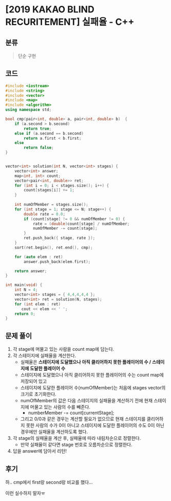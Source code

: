 # [2019 KAKAO BLIND RECURITEMENT] 실패율 - C++

## 분류
> 단순 구현

## 코드
```c++
#include <iostream>
#include <string>
#include <vector>
#include <map>
#include <algorithm>
using namespace std;

bool cmp(pair<int, double> a, pair<int, double> b)  {
    if (a.second > b.second)
        return true;
    else if (a.second == b.second)
        return a.first < b.first;
    else
        return false;
}


vector<int> solution(int N, vector<int> stages) {
    vector<int> answer;
    map<int, int> count;
    vector<pair<int, double>> ret;
    for (int i = 0; i < stages.size(); i++) {
        count[stages[i]] += 1;
    }
    
    int numOfMember = stages.size();
    for (int stage = 1; stage <= N; stage++) {
        double rate = 0.0;
        if (count[stage] != 0 && numOfMember != 0) {
            rate = (double)count[stage] / numOfMember;
            numOfMember -= count[stage];
        }
        ret.push_back({ stage, rate });
    }
    sort(ret.begin(), ret.end(), cmp);

    for (auto elem : ret)
        answer.push_back(elem.first);

    return answer;
}

int main(void) {
    int N = 4;
    vector<int> stages = { 4,4,4,4,4 };
    vector<int> ret = solution(N, stages);
    for (int elem : ret)
       cout << elem << ' ';
    return 0;
}
```

## 문제 풀이
1. 각 stage에 머물고 있는 사람을 count map에 담는다.
1. 각 스테이지에 실패율을 계산한다.
   - 실패율은 **스테이지에 도달했으나 아직 클리어하지 못한 플레이어의 수 / 스테이지에 도달한 플레이어 수**
   - 스테이지에 도달했으나 아직 클리어하지 못한 플레이어의 수는 count map에 저장되어 있고
   - 스테이지에 도달한 플레이어 수(numOfMember)는 처음에 stages vector의 크기로 초기화한다.
   - numOfMember의 값은 다음 스테이지의 실패율을 계산하기 전에 현재 스테이지에 머물고 있는 사람의 수를 빼준다.
      - numberMember -= count[currentStage];
   - 그리고 0/0과 같은 경우는 계산할 필요가 없으므로 현재 스테이지를 클리어하지 못한 사람의 수가 0이 아니고 스테이지에 도달한 플레이어의 수도 0이 아닌 경우에만 실패율을 계산하도록 했다.
1. 각 stage의 실패율을 계산 후, 실패율에 따라 내림차순으로 정렬한다.
   - 만약 실패율이 같다면 stage 번호로 오름차순으로 정렬한다.
1. 답을 answer에 담아서 리턴!

## 후기
하.. cmp에서 first랑 second랑 비교를 했다... 

이런 실수하지 말자ㅠ